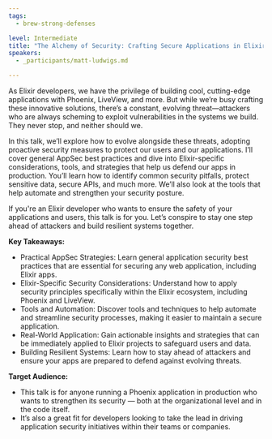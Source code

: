 ```yaml
---
tags:
  - brew-strong-defenses

level: Intermediate
title: "The Alchemy of Security: Crafting Secure Applications in Elixir"
speakers:
  - _participants/matt-ludwigs.md

---
```

As Elixir developers, we have the privilege of building cool, cutting-edge applications with Phoenix, LiveView, and more. But while we’re busy crafting these innovative solutions, there’s a constant, evolving threat—attackers who are always scheming to exploit vulnerabilities in the systems we build. They never stop, and neither should we.

In this talk, we’ll explore how to evolve alongside these threats, adopting proactive security measures to protect our users and our applications. I’ll cover general AppSec best practices and dive into Elixir-specific considerations, tools, and strategies that help us defend our apps in production. You’ll learn how to identify common security pitfalls, protect sensitive data, secure APIs, and much more. We’ll also look at the tools that help automate and strengthen your security posture.

If you're an Elixir developer who wants to ensure the safety of your applications and users, this talk is for you. Let’s conspire to stay one step ahead of attackers and build resilient systems together.

**Key Takeaways:**

- Practical AppSec Strategies: Learn general application security best practices that are essential for securing any web application, including Elixir apps.
- Elixir-Specific Security Considerations: Understand how to apply security principles specifically within the Elixir ecosystem, including Phoenix and LiveView.
- Tools and Automation: Discover tools and techniques to help automate and streamline security processes, making it easier to maintain a secure application.
- Real-World Application: Gain actionable insights and strategies that can be immediately applied to Elixir projects to safeguard users and data.
- Building Resilient Systems: Learn how to stay ahead of attackers and ensure your apps are prepared to defend against evolving threats.

**Target Audience:**

- This talk is for anyone running a Phoenix application in production who wants to strengthen its security — both at the organizational level and in the code itself.
- It’s also a great fit for developers looking to take the lead in driving application security initiatives within their teams or companies.
